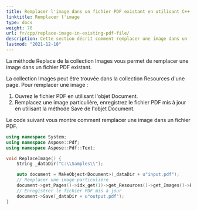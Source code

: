 ```yaml
---
title: Remplacer l'image dans un fichier PDF existant en utilisant C++
linktitle: Remplacer l'image
type: docs
weight: 70
url: fr/cpp/replace-image-in-existing-pdf-file/
description: Cette section décrit comment remplacer une image dans un fichier PDF existant en utilisant la bibliothèque C++.
lastmod: "2021-12-18"
---
```


La méthode Replace de la collection Images vous permet de remplacer une image dans un fichier PDF existant.

La collection Images peut être trouvée dans la collection Resources d'une page. Pour remplacer une image :

1. Ouvrez le fichier PDF en utilisant l'objet Document.
2. Remplacez une image particulière, enregistrez le fichier PDF mis à jour en utilisant la méthode Save de l'objet Document.

Le code suivant vous montre comment remplacer une image dans un fichier PDF.

```cpp
using namespace System;
using namespace Aspose::Pdf;
using namespace Aspose::Pdf::Text;

void ReplaceImage() {
    String _dataDir("C:\\Samples\\");

    auto document = MakeObject<Document>(_dataDir + u"input.pdf");
    // Remplacer une image particulière
    document->get_Pages()->idx_get(1)->get_Resources()->get_Images()->Replace(1, System::IO::File::OpenRead(u"lovely.jpg"));
    // Enregistrer le fichier PDF mis à jour
    document->Save(_dataDir + u"output.pdf");
}
```
